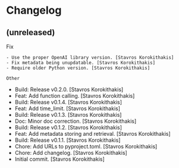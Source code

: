 Changelog
=========


(unreleased)
------------

Fix
~~~
- Use the proper OpenAI library version. [Stavros Korokithakis]
- Fix metadata being unupdatable. [Stavros Korokithakis]
- Require older Python version. [Stavros Korokithakis]

Other
~~~~~
- Build: Release v0.2.0. [Stavros Korokithakis]
- Feat: Add function calling. [Stavros Korokithakis]
- Build: Release v0.1.4. [Stavros Korokithakis]
- Feat: Add time_limit. [Stavros Korokithakis]
- Build: Release v0.1.3. [Stavros Korokithakis]
- Doc: Minor doc correction. [Stavros Korokithakis]
- Build: Release v0.1.2. [Stavros Korokithakis]
- Feat: Add metadata storing and retrieval. [Stavros Korokithakis]
- Build: Release v0.1.1. [Stavros Korokithakis]
- Chore: Add URLs to pyproject.toml. [Stavros Korokithakis]
- Chore: Add changelog. [Stavros Korokithakis]
- Initial commit. [Stavros Korokithakis]


